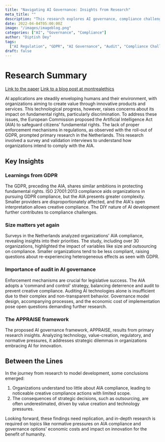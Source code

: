 ```yaml
---
title: "Navigating AI Governance: Insights from Research"
meta_title: ""
description: "This research explores AI governance, compliance challenges, and proposed solutions for organizations. Gain insights into the impact of regulations, learnings from GDPR, and the importance of audit in AI governance."
date: 2022-04-04T05:00:00Z
image: "/images/imageblog.png"
categories: ["AI", "Governance", "Compliance"]
author: "Diptish Dey"
tags:
  ["AI Regulation", "GDPR", "AI Governance", "Audit", "Compliance Challenges"]
draft: false
---
```


# Research Summary

[Link to the paper](https://arxiv.org/abs/2309.14876)
[Link to a blog post at montrealethics](https://montrealethics.ai/the-importance-of-audit-in-ai-governance/)

AI applications are steadily enveloping humans and their environment, with organizations aiming to create value through innovative products and services. This technological progress, however, raises concerns about its impact on fundamental rights, particularly discrimination. To address these issues, the European Commission proposed the Artificial Intelligence Act (AIA) to safeguard citizens' fundamental rights. The lack of proper enforcement mechanisms in regulations, as observed with the roll-out of GDPR, prompted primary research in the Netherlands. This research involved a survey and validation interviews to understand how organizations intend to comply with the AIA.

## Key Insights

### Learnings from GDPR

The GDPR, preceding the AIA, shares similar ambitions in protecting fundamental rights. ISO 27001:2013 compliance aids organizations in pursuing GDPR compliance, but the AIA presents greater complexity. Smaller providers are disproportionately affected, and the AIA's open interpretation allows creative compliance. The DIY nature of AI development further contributes to compliance challenges.

### Size matters yet again

Surveys in the Netherlands analyzed organizations' AIA compliance, revealing insights into their priorities. The study, including over 30 organizations, highlighted the impact of variables like size and outsourcing on compliance. Smaller organizations tend to be less compliant, raising questions about re-experiencing heterogeneous effects as seen with GDPR.

### Importance of audit in AI governance

Enforcement mechanisms are crucial for legislative success. The AIA adopts a 'command and control' strategy, balancing deterrence and audit to prevent creative compliance. Auditing AI technologies alone is insufficient due to their complex and non-transparent behavior. Governance model design, accompanying processes, and the economic cost of implementation pose open questions demanding further research.

### The APPRAISE framework

The proposed AI governance framework, APPRAISE, results from primary research insights. Analyzing technology, value-creation, regulatory, and normative pressures, it addresses strategic dilemmas in organizations embracing AI for innovation.

## Between the Lines

In the journey from research to model development, some conclusions emerged:

1. Organizations understand too little about AIA compliance, leading to noticeable creative compliance actions with limited scope.
2. The consequences of strategic decisions, such as outsourcing, are often underestimated, driven by value creation and technology pressures.

Looking forward, these findings need replication, and in-depth research is required on topics like normative pressures on AIA compliance and governance options' economic costs and impact on innovation for the benefit of humanity.
